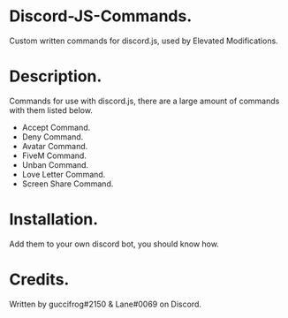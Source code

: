 # Discord-JS-Commands.
Custom written commands for discord.js, used by Elevated Modifications.

# Description.
Commands for use with discord.js, there are a large amount of commands with them listed below.
- Accept Command.
- Deny Command.
- Avatar Command.
- FiveM Command.
- Unban Command.
- Love Letter Command.
- Screen Share Command.

# Installation.
Add them to your own discord bot, you should know how.

# Credits.
Written by guccifrog#2150 & Lane#0069 on Discord.

